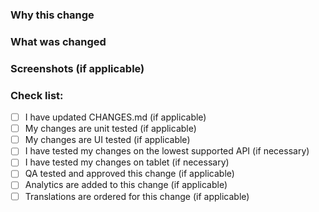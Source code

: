 ### Why this change

### What was changed

### Screenshots (if applicable)

<!--- Put an `x` in all the boxes that apply: -->
### Check list:
- [ ] I have updated CHANGES.md (if applicable)
- [ ] My changes are unit tested (if applicable)
- [ ] My changes are UI tested (if applicable)
- [ ] I have tested my changes on the lowest supported API (if necessary)
- [ ] I have tested my changes on tablet (if necessary)
- [ ] QA tested and approved this change (if applicable)
- [ ] Analytics are added to this change (if applicable)
- [ ] Translations are ordered for this change (if applicable)
